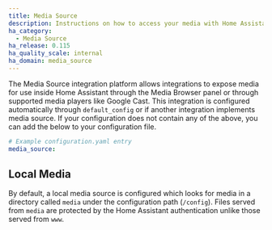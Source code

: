 ```yaml
---
title: Media Source
description: Instructions on how to access your media with Home Assistant.
ha_category:
  - Media Source
ha_release: 0.115
ha_quality_scale: internal
ha_domain: media_source
---
```


The Media Source integration platform allows integrations to expose media for use inside Home Assistant through the Media Browser panel or through supported media players like Google Cast. This integration is configured automatically through `default_config` or if another integration implements media source. If your configuration does not contain any of the above, you can add the below to your configuration file.

```yaml
# Example configuration.yaml entry
media_source:
```

## Local Media

By default, a local media source is configured which looks for media in a directory called `media` under the configuration path (`/config`). Files served from `media` are protected by the Home Assistant authentication unlike those served from `www`.
